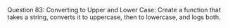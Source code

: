 Question 83: Converting to Upper and Lower Case: Create a function that takes a string, converts it to uppercase, then to lowercase, and logs both.
